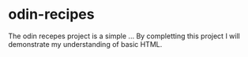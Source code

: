 # odin-recipes
The odin recepes project is a simple ... By completting this project I will demonstrate my understanding of basic HTML.